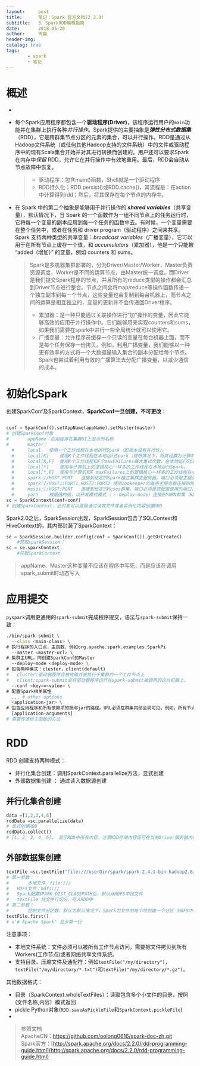 ```yaml
---
layout:     post  
title:      笔记：Spark 官方文档(2.2.0)    
subtitle:   3、SparkRDD编程指南  
date:       2018-05-20  
author:     岑晨  
header-img: 
catalog: true  
tags:  
		- spark   
		- 笔记  
---
```


# 概述 

- 

- 每个Spark应用程序都包含一个**驱动程序(Driver)**，该程序运行用户的`main`功能并在集群上执行各种*并行操作*。Spark提供的主要抽象是***弹性分布式数据集***（RDD），它是跨群集节点分区的元素的集合，可以并行操作。RDD是通过从Hadoop文件系统（或任何其他Hadoop支持的文件系统）中的文件或驱动程序中的现有Scala集合开始并对其进行转换而创建的。用户还可以要求Spark 在内存中*保留* RDD，允许它在并行操作中有效地重用。最后，RDD会自动从节点故障中恢复。

  > - 驱动程序：包含main()函数，Shell就是一个驱动程序
  > - RDD持久化：RDD.persist()或RDD.cache()，其流程是：在action中计算得到rdd；然后，将其保存在每个节点的内存中。

- 在 Spark 中的第二个抽象是能够用于并行操作的 **_shared variables_**（共享变量），默认情况下，当 Spark 的一个函数作为一组不同节点上的任务运行时，它将每一个变量的副本应用到每一个任务的函数中去。有时候，一个变量需要在整个任务中，或者在任务和 driver program（驱动程序）之间来共享。Spark 支持两种类型的共享变量：_broadcast variables_（广播变量），它可以用于在所有节点上缓存一个值，和 _accumulators_（累加器），他是一个只能被 “added（增加）” 的变量，例如 counters 和 sums。

  > Spark是多机器集群部署的，分为Driver/Master/Worker，Master负责资源调度，Worker是不同的运算节点，由Master统一调度。而Driver是我们提交Spark程序的节点，并且所有的reduce类型的操作都会汇总到Driver节点进行整合。节点之间会将map/reduce等操作函数传递一个独立副本到每一个节点，这些变量也会复制到每台机器上，而节点之间的运算是相互独立的，变量的更新并不会传递回Driver程序。
  >
  > - 累加器：是一种只能通过关联操作进行“加”操作的变量，因此它能够高效的应用于并行操作中。它们能够用来实现counters和sums，如果我们需要在spark中进行一些全局统计就可以使用它。
  > - 广播变量：允许程序员缓存一个只读的变量在每台机器上面，而不是每个任务保存一份拷贝。例如，利用广播变量，我们能够以一种更有效率的方式将一个大数据量输入集合的副本分配给每个节点。Spark也尝试着利用有效的广播算法去分配广播变量，以减少通信的成本。       

# 初始化Spark 

创建SparkConf及SparkContext，**SparkConf一旦创建，不可更改**：

```python

conf = SparkConf().setAppName(appName).setMaster(master)
# 创建SparkConf对象
#		appName：应用程序在集群UI上显示的名称
#		master：
  #		local	使用一个工作线程在本地运行Spark（即根本没有并行性）。
  #		local[K]	使用K个工作线程在本地运行Spark（理想情况下，将其设置为计算机上的核心数）。
  #		local[K,F]	使用K个工作线程和F个maxFailures最大重试次数，在本地运行Spark
  #		local[*]	使用与计算机上的逻辑核心一样多的工作线程在本地运行Spark。
  #		local[*,F]	使用与计算机和F maxFailures上的逻辑核心一样多的工作线程在本地运行Spark。
  #		spark://HOST:PORT	连接到给定的Spark独立集群主服务器。端口必须是主服务器配置使用的端口，默认为7077。
  #		spark://HOST1:PORT1,HOST2:PORT2	使用Zookeeper的备用主服务器连接到给定的Spark独立群集。该列表必须具有使用Zookeeper设置的高可用性群集中的所有主主机。端口必须是每个主服务器配置使用的默认端口，默认为7077。
  #		mesos://HOST:PORT	连接到给定的Mesos群集。端口必须是您配置使用的端口，默认为5050。或者，对于使用ZooKeeper的Mesos群集，请使用mesos://zk://...。要提交--deploy-mode cluster，应将HOST：PORT配置为连接到MesosClusterDispatcher。
  #		yarn	根据值的值，以开发模式模式（ --deploy-mode）连接到YARN群集（HADOOP_CONF_DIR YARN_CONF_DIR variable） 
sc = SparkContext(conf=conf)
# 创建SparkContext，此对象可以直接通过读取文件或者实例化内容创建RDD
```

Spark2.0之后，SparkSession出现，SparkSession包含了SQLContext和HiveContext的，其内部封装了SparkContext：

```python
se = SparkSession.builder.config(conf = SparkConf()).getOrCreate() 
	#获取sparkSession： 
sc = se.sparkContext
	#获取SparkContext
```

> appName、Master这种变量不应该在程序中写死，而是应该在调用spark_submit时动态写入

# 应用提交

 `pyspark`调用更通用的`spark-submit`完成程序提交，语法与`spark-submit`保持一致：

```bash
./bin/spark-submit \
  --class <main-class> \
# 执行程序的入口点，主函数，例如org.apache.spark.examples.SparkPi
  --master <master-url> \
# 集群主URL，同创建SparkConf的Master
  --deploy-mode <deploy-mode> \
# 包含两种模式：cluster，client(default)
#   cluster:驱动器程序会被传输并被执行于集群的一个工作节点上
#   client:spark-submit会将驱动器程序运行在spark-submit被调用的这台机器上。
  --conf <key>=<value> \
# 配置Spark相关属性
  ... # other options
  <application-jar> \
# 包含应用程序和所有依赖项的捆绑jar的路径。URL必须在群集内部全局可见，例如，所有节点上都存在的hdfs://路径或file://路径。
  [application-arguments]
# 需要传递给主函数的方法
```

# RDD

RDD 创建支持两种模式：

- 并行化集合创建：调用SparkContext.parallelize方法，显式创建
- 外部数据集创建 ： 通过读入数据源创建

## 并行化集合创建   

```python
data =[1,2,3,4,6]
rddData =sc.parallelize(data)
# 显式创建RDD
rddData.collect()
# [1, 2, 3, 4, 6]， 显示RDD中所有内容，注意RDD存储内容应可在当前Driver服务器内存中容纳
```



## 外部数据集创建

```python
textFile =sc.textFile("file:///userDir/spark/spark-2.4.1-bin-hadoop2.6/README.md"，"X")
# 第一参数：
#		本地文件：file:///
# 	HDFS文件：hdfs://
# 	Spark配置SPARK_DIST_CLASSPATH后，默认从HDFS中找文件  
# 	textFile 将文件行切分，存入RDD中
# 第二参数：
#		控制文件分区数，默认为默认情况下，Spark为文件的每个块创建一个分区（HDFS中默认为128MB），但您也可以通过传递更大的值来请求更多的分区，但是分区数不能小于HDFS块数。
textFile.first()
# u'# Apache Spark' 显示第一行
```

注意事项：

- 本地文件系统：文件必须可以被所有工作节点访问，需要把文件拷贝到所有Workers(工作节点)或者网络共享文件系统。
- 支持目录、压缩文件及通配符：例如`textFile("/my/directory")`，`textFile("/my/directory/*.txt")`和`textFile("/my/directory/*.gz")`。       

其他数据格式：

- 目录（SparkContext.wholeTextFiles）：读取包含多个小文件的目录，按照(文件名称,内容）模式返回
- pickle Python对象(`RDD.saveAsPickleFile`和`SparkContext.pickleFile`)        
- 


> 参照文档  
>     ApacheCN：https://github.com/oolong0616/spark-doc-zh.git  
>     Spark官方：[http://spark.apache.org/docs/2.2.0/rdd-programming-guide.html](http://spark.apache.org/docs/2.2.0/rdd-programming-guide.html)

